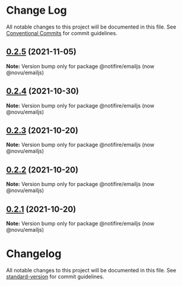 # Change Log

All notable changes to this project will be documented in this file.
See [Conventional Commits](https://conventionalcommits.org) for commit guidelines.

## [0.2.5](https://github.com/khulnasoft/teleflow/compare/v0.2.4...v0.2.5) (2021-11-05)

**Note:** Version bump only for package @notifire/emailjs (now @novu/emailjs)

## [0.2.4](https://github.com/khulnasoft/teleflow/compare/v0.2.3...v0.2.4) (2021-10-30)

**Note:** Version bump only for package @notifire/emailjs (now @novu/emailjs)

## [0.2.3](https://github.com/khulnasoft/teleflow/compare/v0.2.2...v0.2.3) (2021-10-20)

**Note:** Version bump only for package @notifire/emailjs (now @novu/emailjs)

## [0.2.2](https://github.com/khulnasoft/teleflow/compare/v0.1.4...v0.2.2) (2021-10-20)

**Note:** Version bump only for package @notifire/emailjs (now @novu/emailjs)

## [0.2.1](https://github.com/khulnasoft/teleflow/compare/v0.1.4...v0.2.1) (2021-10-20)

**Note:** Version bump only for package @notifire/emailjs (now @novu/emailjs)

# Changelog

All notable changes to this project will be documented in this file. See [standard-version](https://github.com/conventional-changelog/standard-version) for commit guidelines.
